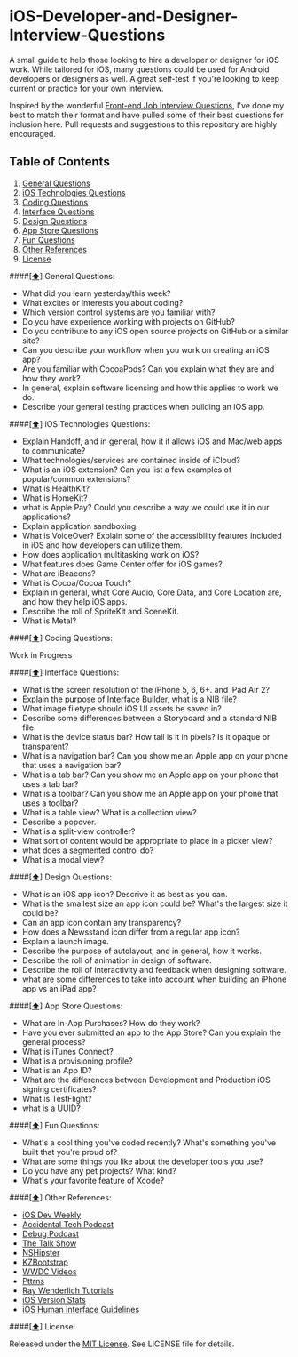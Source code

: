 # iOS-Developer-and-Designer-Interview-Questions

A small guide to help those looking to hire a developer or designer for iOS work. While tailored for iOS, many questions could be used for Android developers or designers as well. A great self-test if you're looking to keep current or practice for your own interview. 

Inspired by the wonderful [Front-end Job Interview Questions](https://github.com/h5bp/Front-end-Developer-Interview-Questions), I've done my best to match their format and have pulled some of their best questions for inclusion here. Pull requests and suggestions to this repository are highly encouraged.

## <a name='contents'>Table of Contents</a>

  1. [General Questions](#general)
  1. [iOS Technologies Questions](#tech)
  1. [Coding Questions](#code)
  1. [Interface Questions](#ui)
  1. [Design Questions](#design)
  1. [App Store Questions](#appstore)
  1. [Fun Questions](#fun)
  1. [Other References](#references)
  1. [License](#license)
  
####[[⬆]](#contents) <a name='general'>General Questions:</a>

* What did you learn yesterday/this week?
* What excites or interests you about coding?
* Which version control systems are you familiar with?
* Do you have experience working with projects on GitHub? 
* Do you contribute to any iOS open source projects on GitHub or a similar site?
* Can you describe your workflow when you work on creating an iOS app?
* Are you familiar with CocoaPods? Can you explain what they are and how they work?
* In general, explain software licensing and how this applies to work we do.
* Describe your general testing practices when building an iOS app.

####[[⬆]](#contents) <a name='tech'>iOS Technologies Questions:</a>

* Explain Handoff, and in general, how it it allows iOS and Mac/web apps to communicate?
* What technologies/services are contained inside of iCloud?
* What is an iOS extension? Can you list a few examples of popular/common extensions?
* What is HealthKit?
* What is HomeKit?
* what is Apple Pay? Could you describe a way we could use it in our applications?
* Explain application sandboxing.
* What is VoiceOver? Explain some of the accessibility features included in iOS and how developers can utilize them.
* How does application multitasking work on iOS?
* What features does Game Center offer for iOS games?
* What are iBeacons?
* What is Cocoa/Cocoa Touch?
* Explain in general, what Core Audio, Core Data, and Core Location are, and how they help iOS apps.
* Describe the roll of SpriteKit and SceneKit.
* What is Metal?

####[[⬆]](#contents) <a name='code'>Coding Questions:</a>

Work in Progress

####[[⬆]](#contents) <a name='ui'>Interface Questions:</a>

* What is the screen resolution of the iPhone 5, 6, 6+. and iPad Air 2?
* Explain the purpose of Interface Builder, what is a NIB file?
* What image filetype should iOS UI assets be saved in?
* Describe some differences between a Storyboard and a standard NIB file.
* What is the device status bar? How tall is it in pixels? Is it opaque or transparent?
* What is a navigation bar? Can you show me an Apple app on your phone that uses a navigation bar?
* What is a tab bar? Can you show me an Apple app on your phone that uses a tab bar?
* What is a toolbar? Can you show me an Apple app on your phone that uses a toolbar?
* What is a table view? What is a collection view?
* Describe a popover.
* What is a split-view controller?
* What sort of content would be appropriate to place in a picker view?
* what does a segmented control do?
* What is a modal view?

####[[⬆]](#contents) <a name='design'>Design Questions:</a>

* What is an iOS app icon? Descrive it as best as you can.
* What is the smallest size an app icon could be? What's the largest size it could be?
* Can an app icon contain any transparency?
* How does a Newsstand icon differ from a regular app icon?
* Explain a launch image.
* Describe the purpose of autolayout, and in general, how it works.
* Describe the roll of animation in design of software.
* Describe the roll of interactivity and feedback when designing software.
* what are some differences to take into account when building an iPhone app vs an iPad app?

####[[⬆]](#contents) <a name='appstore'>App Store Questions:</a>

* What are In-App Purchases? How do they work?
* Have you ever submitted an app to the App Store? Can you explain the general process?
* What is iTunes Connect?
* What is a provisioning profile?
* What is an App ID?
* What are the differences between Development and Production iOS signing certificates?
* What is TestFlight?
* what is a UUID?

####[[⬆]](#contents) <a name='fun'>Fun Questions:</a>

* What's a cool thing you've coded recently? What's something you've built that you're proud of?
* What are some things you like about the developer tools you use?
* Do you have any pet projects? What kind?
* What's your favorite feature of Xcode?

####[[⬆]](#contents) <a name='references'>Other References:</a>

* [iOS Dev Weekly](https://iosdevweekly.com)
* [Accidental Tech Podcast](http://atp.fm)
* [Debug Podcast](http://www.imore.com/debug)
* [The Talk Show](https://daringfireball.net/thetalkshow/)
* [NSHipster](http://nshipster.com)
* [KZBootstrap](https://github.com/krzysztofzablocki/KZBootstrap)
* [WWDC Videos](https://developer.apple.com/videos/wwdc/2014/)
* [Pttrns](http://www.pttrns.com)
* [Ray Wenderlich Tutorials](http://www.raywenderlich.com)
* [iOS Version Stats](http://david-smith.org/iosversionstats/)
* [iOS Human Interface Guidelines](https://developer.apple.com/library/ios/documentation/UserExperience/Conceptual/MobileHIG/)

####[[⬆]](#contents) <a name='license'>License:</a>

Released under the [MIT License](http://opensource.org/licenses/MIT). See LICENSE file for details.